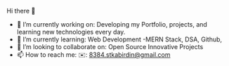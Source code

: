 Hi there 👋
- 🔭 I’m currently working on: Developing my Portfolio, projects, and learning new technologies every day.
- 🌱 I’m currently learning: Web Development -MERN Stack, DSA, Github, 
- 👯 I’m looking to collaborate on: Open Source Innovative Projects
- 📫 How to reach me: ✉️: 8384.stkabirdin@gmail.com


